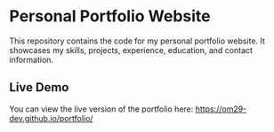 # Personal Portfolio Website

This repository contains the code for my personal portfolio website. It showcases my skills, projects, experience, education, and contact information.

## Live Demo

You can view the live version of the portfolio here:
https://om29-dev.github.io/portfolio/